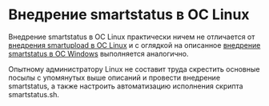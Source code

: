 # Внедрение smartstatus  в ОС Linux

Внедрение smartstatus в ОС Linux практически ничем не отличается от [внедрения smartupload в ОС Linux](072-smartupload-implementation-linux.md) и 
с оглядкой на описанное [внедрение smartstatus в ОС Windows](071-smartupload-implementation-windows.md) выполняется аналогично.

Опытному администратору Linux не составит труда скрестить основные посылы с упомянутых выше описаний и провести внедрение 
smartstatus, а также настроить автоматизацию исполнения скрипта smartstatus.sh.